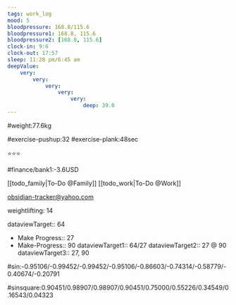 ```yaml
---
tags: work_log
mood: 5
bloodpressure: 168.8/115.6
bloodpressure1: 168.8, 115.6
bloodpressure2: [168.8, 115.6]
clock-in: 9:6
clock-out: 17:57
sleep: 11:28 pm/6:45 am
deepValue: 
    very: 
        very: 
            very: 
                very: 
                    very: 
                        deep: 39.0
---
```


#weight:77.6kg

#exercise-pushup:32
#exercise-plank:48sec


⭐⭐⭐


#finance/bank1:-3.6USD

[[todo_family|To-Do @Family]]
[[todo_work|To-Do @Work]]

obsidian-tracker@yahoo.com

weightlifting: 14

dataviewTarget:: 64
- Make Progress:: 27
- Make-Progress:: 90
dataviewTarget1:: 64/27
dataviewTarget2:: 27 @ 90
dataviewTarget3:: 27, 90

#sin:-0.95106/-0.99452/-0.99452/-0.95106/-0.86603/-0.74314/-0.58779/-0.40674/-0.20791

#sinsquare:0.90451/0.98907/0.98907/0.90451/0.75000/0.55226/0.34549/0.16543/0.04323

